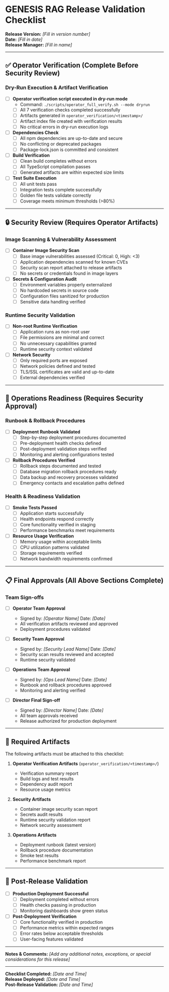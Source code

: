 # GENESIS RAG Release Validation Checklist

**Release Version:** _[Fill in version number]_  
**Date:** _[Fill in date]_  
**Release Manager:** _[Fill in name]_  

---

## ✅ **Operator Verification** (Complete Before Security Review)

### Dry-Run Execution & Artifact Verification
- [ ] **Operator verification script executed in dry-run mode**
  - Command: `./scripts/operator_full_verify.sh --mode dryrun`
  - [ ] All 7 verification checks completed successfully
  - [ ] Artifacts generated in `operator_verification/<timestamp>/`
  - [ ] Artifact index file created with verification results
  - [ ] No critical errors in dry-run execution logs

- [ ] **Dependencies Check**
  - [ ] All npm dependencies are up-to-date and secure
  - [ ] No conflicting or deprecated packages
  - [ ] Package-lock.json is committed and consistent

- [ ] **Build Verification**
  - [ ] Clean build completes without errors
  - [ ] All TypeScript compilation passes
  - [ ] Generated artifacts are within expected size limits

- [ ] **Test Suite Execution**
  - [ ] All unit tests pass
  - [ ] Integration tests complete successfully
  - [ ] Golden file tests validate correctly
  - [ ] Coverage meets minimum thresholds (>80%)

---

## 🔒 **Security Review** (Requires Operator Artifacts)

### Image Scanning & Vulnerability Assessment
- [ ] **Container Image Security Scan**
  - [ ] Base image vulnerabilities assessed (Critical: 0, High: <3)
  - [ ] Application dependencies scanned for known CVEs
  - [ ] Security scan report attached to release artifacts
  - [ ] No secrets or credentials found in image layers

- [ ] **Secrets & Configuration Audit**
  - [ ] Environment variables properly externalized
  - [ ] No hardcoded secrets in source code
  - [ ] Configuration files sanitized for production
  - [ ] Sensitive data handling verified

### Runtime Security Validation
- [ ] **Non-root Runtime Verification**
  - [ ] Application runs as non-root user
  - [ ] File permissions are minimal and correct
  - [ ] No unnecessary capabilities granted
  - [ ] Runtime security context validated

- [ ] **Network Security**
  - [ ] Only required ports are exposed
  - [ ] Network policies defined and tested
  - [ ] TLS/SSL certificates are valid and up-to-date
  - [ ] External dependencies verified

---

## 🚀 **Operations Readiness** (Requires Security Approval)

### Runbook & Rollback Procedures
- [ ] **Deployment Runbook Validated**
  - [ ] Step-by-step deployment procedures documented
  - [ ] Pre-deployment health checks defined
  - [ ] Post-deployment validation steps verified
  - [ ] Monitoring and alerting configurations tested

- [ ] **Rollback Procedures Verified**
  - [ ] Rollback steps documented and tested
  - [ ] Database migration rollback procedures ready
  - [ ] Data backup and recovery processes validated
  - [ ] Emergency contacts and escalation paths defined

### Health & Readiness Validation
- [ ] **Smoke Tests Passed**
  - [ ] Application starts successfully
  - [ ] Health endpoints respond correctly
  - [ ] Core functionality verified in staging
  - [ ] Performance benchmarks meet requirements

- [ ] **Resource Usage Verification**
  - [ ] Memory usage within acceptable limits
  - [ ] CPU utilization patterns validated
  - [ ] Storage requirements verified
  - [ ] Network bandwidth requirements confirmed

---

## 📋 **Final Approvals** (All Above Sections Complete)

### Team Sign-offs
- [ ] **Operator Team Approval**
  - Signed by: _[Operator Name]_ Date: _[Date]_
  - All verification artifacts reviewed and approved
  - Deployment procedures validated

- [ ] **Security Team Approval**  
  - Signed by: _[Security Lead Name]_ Date: _[Date]_
  - Security scan results reviewed and accepted
  - Runtime security validated

- [ ] **Operations Team Approval**
  - Signed by: _[Ops Lead Name]_ Date: _[Date]_
  - Runbook and rollback procedures approved
  - Monitoring and alerting verified

- [ ] **Director Final Sign-off**
  - Signed by: _[Director Name]_ Date: _[Date]_
  - All team approvals received
  - Release authorized for production deployment

---

## 📎 **Required Artifacts**

The following artifacts must be attached to this checklist:

1. **Operator Verification Artifacts** (`operator_verification/<timestamp>/`)
   - Verification summary report
   - Build logs and test results
   - Dependency audit report
   - Resource usage metrics

2. **Security Artifacts**
   - Container image security scan report
   - Secrets audit results
   - Runtime security validation report
   - Network security assessment

3. **Operations Artifacts**
   - Deployment runbook (latest version)
   - Rollback procedure documentation
   - Smoke test results
   - Performance benchmark report

---

## 🔄 **Post-Release Validation**

- [ ] **Production Deployment Successful**
  - [ ] Deployment completed without errors
  - [ ] Health checks passing in production
  - [ ] Monitoring dashboards show green status

- [ ] **Post-Deployment Verification**
  - [ ] Core functionality verified in production
  - [ ] Performance metrics within expected ranges
  - [ ] Error rates below acceptable thresholds
  - [ ] User-facing features validated

---

**Notes & Comments:**
_[Add any additional notes, exceptions, or special considerations for this release]_

---

**Checklist Completed:** _[Date and Time]_  
**Release Deployed:** _[Date and Time]_  
**Post-Release Validation:** _[Date and Time]_